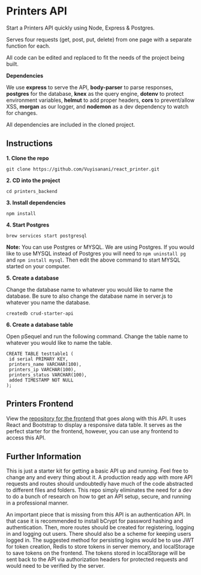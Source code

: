 # Printers API

Start a Printers API quickly using Node, Express & Postgres.

Serves four requests (get, post, put, delete) from one page with a separate function for each.

All code can be edited and replaced to fit the needs of the project being built.

**Dependencies**

We use **express** to serve the API, **body-parser** to parse responses, **postgres** for the database, **knex** as the query engine, **dotenv** to protect environment variables, **helmut** to add proper headers, **cors** to prevent/allow XSS, **morgan** as our logger, and **nodemon** as a dev dependency to watch for changes.

All dependencies are included in the cloned project.

## Instructions

**1. Clone the repo**

```
git clone https://github.com/Vuyisanani/react_printer.git
```

**2. CD into the project**

```
cd printers_backend
```

**3. Install dependencies**

```
npm install
```

**4. Start Postgres**

```
brew services start postgresql
```

**Note:** You can use Postgres or MYSQL. We are using Postgres. If you would like to use MYSQL instead of Postgres you will need to `npm uninstall pg` and `npm install mysql`. Then edit the above command to start MYSQL started on your computer.

**5. Create a database**

Change the database name to whatever you would like to name the database. Be sure to also change the database name in server.js to whatever you name the database.

```
createdb crud-starter-api
```

**6. Create a database table**

Open pSequel and run the following command. Change the table name to whatever you would like to name the table.

```
CREATE TABLE testtable1 (
 id serial PRIMARY KEY,
 printers_name VARCHAR(100),
 printers_ip VARCHAR(100),
 printers_status VARCHAR(100),
 added TIMESTAMP NOT NULL
);
```

## Printers Frontend
View the [repository for the frontend](https://github.com/Vuyisanani/printers_frontend) that goes along with this API. It uses React and Bootstrap to display a responsive data table. It serves as the perfect starter for the frontend, however, you can use any frontend to access this API.

## Further Information
This is just a starter kit for getting a basic API up and running. Feel free to change any and every thing about it. A production ready app with more API requests and routes should undoubtedly have much of the code abstracted to different files and folders. This repo simply eliminates the need for a dev to do a bunch of research on how to get an API setup, secure, and running in a professional manner.

An important piece that is missing from this API is an authentication API. In that case it is recommended to install bCrypt for password hashing and authentication. Then, more routes should be created for registering, logging in and logging out users. There should also be a scheme for keeping users logged in. The suggested method for persisting logins would be to use JWT for token creation, Redis to store tokens in server memory, and localStorage to save tokens on the frontend. The tokens stored in localStorage will be sent back to the API via authorization headers for protected requests and would need to be verified by the server.
